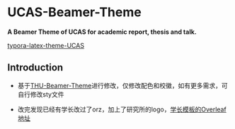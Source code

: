 # UCAS-Beamer-Theme

 **A Beamer Theme of UCAS for academic report, thesis and talk.**

[typora-latex-theme-UCAS](https://github.com/peng-yq/typora-latex-theme-UCAS)

## Introduction

- 基于[THU-Beamer-Theme](https://github.com/tuna/THU-Beamer-Theme)进行修改，仅修改配色和校徽，如有更多需求，可自行修改sty文件


- 改完发现已经有学长改过了orz，加上了研究所的logo，[学长模板的Overleaf地址](https://www.overleaf.com/latex/templates/ucas-casia-beamer-theme/stdydfhvkctw)

